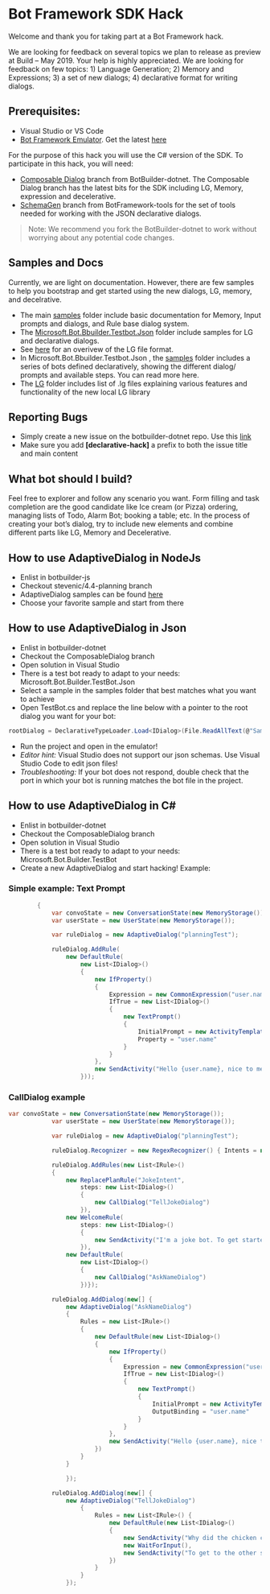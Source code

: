 # Bot Framework SDK Hack

Welcome and thank you for taking part at a Bot Framework hack.

We are looking for feedback on several topics we plan to release as preview at Build – May 2019. Your help is highly appreciated.  We are looking for feedback on few topics: 1) Language Generation; 2) Memory and Expressions; 3) a set of new dialogs; 4) declarative format for writing dialogs.

## Prerequisites:
-	Visual Studio or VS Code 
-	[Bot Framework Emulator](https://github.com/Microsoft/BotFramework-Emulator/releases). Get the latest [here](https://github.com/Microsoft/BotFramework-Emulator/releases)   

For the purpose of this hack you will use the C# version of the SDK. To participate in this hack, you will need: 
- [Composable Dialog](https://github.com/Microsoft/botbuilder-dotnet/tree/ComposableDialog) branch from BotBuilder-dotnet. The Composable Dialog branch has the latest bits for the SDK including LG, Memory, expression and decelerative.
-  [SchemaGen](https://github.com/Microsoft/botbuilder-tools/tree/SchemaGen) branch from BotFramework-tools for the set of tools needed for working with the JSON declarative dialogs. 

> Note: We recommend you fork the BotBuilder-dotnet to work without worrying about any potential code changes. 

## Samples and Docs 
Currently, we are light on documentation. However, there are few samples to help you bootstrap and get started using the new dialogs, LG, memory, and decelrative. 
-	The main [samples](https://github.com/Microsoft/botbuilder-dotnet/tree/ComposableDialog/samples) folder include basic documentation for Memory, Input prompts and dialogs, and Rule base dialog system. 
-	The [Microsoft.Bot.Bbuilder.Testbot.Json](https://github.com/Microsoft/botbuilder-dotnet/tree/ComposableDialog/samples/Microsoft.Bot.Builder.TestBot.Json) folder include samples for LG and declarative dialogs.
-   See [here](./LG-file-format.md) for an overivew of the LG file format. 
-	In Microsoft.Bot.Bbuilder.Testbot.Json , the [samples](https://github.com/Microsoft/botbuilder-dotnet/tree/ComposableDialog/samples/Microsoft.Bot.Builder.TestBot.Json/Samples) folder includes a series of bots defined declaratively, showing the different dialog/ prompts and available steps. You can read more here.
-	The [LG](https://github.com/Microsoft/botbuilder-dotnet/tree/ComposableDialog/samples/Microsoft.Bot.Builder.TestBot.Json/LG) folder includes list of .lg files explaining various features and functionality  of the new local LG library

## Reporting Bugs 
-	Simply create a new issue on the botbuilder-dotnet repo. Use this [link](https://github.com/Microsoft/botbuilder-dotnet/issues/new?template=-net-sdk-bug.md) 
-	Make sure you add **[declarative-hack]** a prefix to both the issue title and main content 


## What bot should I build?
Feel free to explorer and follow any scenario you want. Form filling and task completion are the good candidate like Ice cream (or Pizza) ordering, managing lists of Todo, Alarm Bot; booking a table; etc.  In the process of creating your bot’s dialog, try to include new elements and combine different parts like LG, Memory and Decelerative. 

## How to use AdaptiveDialog in NodeJs

- Enlist in botbuilder-js
- Checkout stevenic/4.4-planning branch
- AdaptiveDialog samples can be found [here](https://github.com/Microsoft/botbuilder-js/tree/stevenic/4.4-planning/samples)
- Choose your favorite sample and start from there

## How to use AdaptiveDialog in Json

- Enlist in botbuilder-dotnet
- Checkout the ComposableDialog branch
- Open solution in Visual Studio
- There is a test bot ready to adapt to your needs: Microsoft.Bot.Builder.TestBot.Json
- Select a sample in the samples folder that best matches what you want to achieve
- Open TestBot.cs and replace the line below with a pointer to the root dialog you want for your bot:

```csharp
rootDialog = DeclarativeTypeLoader.Load<IDialog>(File.ReadAllText(@"Samples\Planning 11 - HttpRequest\HttpRequest.main.dialog"), resourceProvider);
```
- Run the project and open in the emulator!
- *Editor hint:* Visual Studio does not support our json schemas. Use Visual Studio Code to edit json files!
- *Troubleshooting:* If your bot does not respond, double check that the port in which your bot is running matches the bot file in the project.

## How to use AdaptiveDialog in C#

- Enlist in botbuilder-dotnet
- Checkout the ComposableDialog branch
- Open solution in Visual Studio
- There is a test bot ready to adapt to your needs: Microsoft.Bot.Builder.TestBot
- Create a new AdaptiveDialog and start hacking! Example:

### Simple example: Text Prompt

```csharp
        {
            var convoState = new ConversationState(new MemoryStorage());
            var userState = new UserState(new MemoryStorage());

            var ruleDialog = new AdaptiveDialog("planningTest");

            ruleDialog.AddRule(
                new DefaultRule(
                    new List<IDialog>()
                    {
                        new IfProperty()
                        {
                            Expression = new CommonExpression("user.name == null"),
                            IfTrue = new List<IDialog>()
                            {
                                new TextPrompt()
                                {
                                    InitialPrompt = new ActivityTemplate("Hello, what is your name?"),
                                    Property = "user.name"
                                }
                            }
                        },
                        new SendActivity("Hello {user.name}, nice to meet you!")
                    }));
```

### CallDialog example

```csharp
var convoState = new ConversationState(new MemoryStorage());
            var userState = new UserState(new MemoryStorage());

            var ruleDialog = new AdaptiveDialog("planningTest");

            ruleDialog.Recognizer = new RegexRecognizer() { Intents = new Dictionary<string, string>() { { "JokeIntent", "joke" } } };

            ruleDialog.AddRules(new List<IRule>()
            {
                new ReplacePlanRule("JokeIntent",
                    steps: new List<IDialog>()
                    {
                        new CallDialog("TellJokeDialog")
                    }),
                new WelcomeRule(
                    steps: new List<IDialog>()
                    {
                        new SendActivity("I'm a joke bot. To get started say 'tell me a joke'")
                    }),
                new DefaultRule(
                    new List<IDialog>()
                    {
                        new CallDialog("AskNameDialog")
                    })});

            ruleDialog.AddDialog(new[] {
                new AdaptiveDialog("AskNameDialog")
                {
                    Rules = new List<IRule>()
                    {
                        new DefaultRule(new List<IDialog>()
                        {
                            new IfProperty()
                            {
                                Expression = new CommonExpression("user.name == null"),
                                IfTrue = new List<IDialog>()
                                {
                                    new TextPrompt()
                                    {
                                        InitialPrompt = new ActivityTemplate("Hello, what is your name?"),
                                        OutputBinding = "user.name"
                                    }
                                }
                            },
                            new SendActivity("Hello {user.name}, nice to meet you!")
                        })
                    }
                }

                });

            ruleDialog.AddDialog(new[] {
                new AdaptiveDialog("TellJokeDialog")
                    {
                        Rules = new List<IRule>() {
                            new DefaultRule(new List<IDialog>()
                            {
                                new SendActivity("Why did the chicken cross the road?"),
                                new WaitForInput(),
                                new SendActivity("To get to the other side")
                            })
                        }
                    }
                });
```
